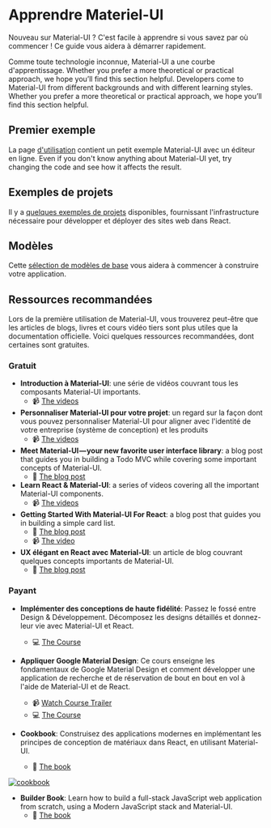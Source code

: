 # Apprendre Materiel-UI

<p class="description">Nouveau sur Material-UI ? C'est facile à apprendre si vous savez par où commencer ! Ce guide vous aidera à démarrer rapidement.</p>

Comme toute technologie inconnue, Material-UI a une courbe d'apprentissage. Whether you prefer a more theoretical or practical approach, we hope you’ll find this section helpful. Developers come to Material-UI from different backgrounds and with different learning styles. Whether you prefer a more theoretical or practical approach, we hope you’ll find this section helpful.

## Premier exemple

La page [d'utilisation](/getting-started/usage/#quick-start) contient un petit exemple Material-UI avec un éditeur en ligne. Even if you don't know anything about Material-UI yet, try changing the code and see how it affects the result.

## Exemples de projets

Il y a [quelques exemples de projets](/getting-started/example-projects/) disponibles, fournissant l'infrastructure nécessaire pour développer et déployer des sites web dans React.

## Modèles

Cette [sélection de modèles de base](/getting-started/templates/) vous aidera à commencer à construire votre application.

## Ressources recommandées

Lors de la première utilisation de Material-UI, vous trouverez peut-être que les articles de blogs, livres et cours vidéo tiers sont plus utiles que la documentation officielle. Voici quelques ressources recommandées, dont certaines sont gratuites.

### Gratuit

- **Introduction à Material-UI**: une série de vidéos couvrant tous les composants Material-UI importants.
  - 📹 [The videos](https://www.youtube.com/watch?v=pHclLuRolzE&list=PLQg6GaokU5CwiVmsZ0d_9Zsg_DnIP_xwr)
- **Personnaliser Material-UI pour votre projet**: un regard sur la façon dont vous pouvez personnaliser Material-UI pour aligner avec l'identité de votre entreprise (système de conception) et les produits
  - 📹 [The videos](https://www.youtube.com/watch?v=bDkB3LoQKxs)
- **Meet Material-UI — your new favorite user interface library**: a blog post that guides you in building a Todo MVC while covering some important concepts of Material-UI.
  - 📝 [The blog post](https://medium.freecodecamp.org/meet-your-material-ui-your-new-favorite-user-interface-library-6349a1c88a8c)
- **Learn React & Material-UI**: a series of videos covering all the important Material-UI components.
  - 📹 [The videos](https://www.youtube.com/watch?v=xm4LX5fJKZ8&list=PLcCp4mjO-z98WAu4sd0eVha1g-NMfzHZk)
- **Getting Started With Material-UI For React**: a blog post that guides you in building a simple card list.
  - 📝 [The blog post](https://medium.com/codingthesmartway-com-blog/getting-started-with-material-ui-for-react-material-design-for-react-364b2688b555)
  - 📹 [The video](https://www.youtube.com/watch?v=PWadEeOuv5o)
- **UX élégant en React avec Material-UI**: un article de blog couvrant quelques concepts importants de Material-UI.
  - 📝 [The blog post](https://alligator.io/react/material-ui/)

### Payant

- **Implémenter des conceptions de haute fidélité**: Passez le fossé entre Design & Développement. Décomposez les designs détaillés et donnez-leur vie avec Material-UI et React.

  - 💻 [The Course](https://click.linksynergy.com/deeplink?id=IVuPfk1F/Ow&mid=39197&murl=https%3A%2F%2Fwww.udemy.com%2Fcourse%2Fimplement-high-fidelity-designs-with-material-ui-and-reactjs%2F)

- **Appliquer Google Material Design**: Ce cours enseigne les fondamentaux de Google Material Design et comment développer une application de recherche et de réservation de bout en bout en vol à l'aide de Material-UI et de React.

  - 📹 [Watch Course Trailer](https://www.youtube.com/watch?v=hhZ6yFvCWho)
  - 💻 [The Course](https://bonsaiilabs.com/courseDetail/material-ui-with-react)

- **Cookbook**: Construisez des applications modernes en implémentant les principes de conception de matériaux dans React, en utilisant Material-UI.
  - 📘 [The book](https://www.amazon.com/gp/product/1789615224/)

[![cookbook](/static/blog/material-ui-v4-is-out/cookbook.png)](https://www.amazon.com/gp/product/1789615224/)

- **Builder Book**: Learn how to build a full-stack JavaScript web application from scratch, using a Modern JavaScript stack and Material-UI.
  - 📘 [The book](https://builderbook.org/book)
